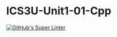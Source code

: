 # ICS3U-Unit1-01-Cpp

[![GitHub's Super Linter](https://github.com/JacksonNaufal/ICS3U-Unit1-01-Cp/workflows/GitHub's%20Super%20Linter/badge.svg)](https://github.com/JacksonNaufal/ICS3U-Unit1-01-Cpp/actions)
